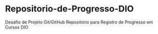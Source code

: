 # Repositorio-de-Progresso-DIO

Desafio de Projeto Git/GitHub
Repositório para Registro de Progresso em Cursos DIO 
